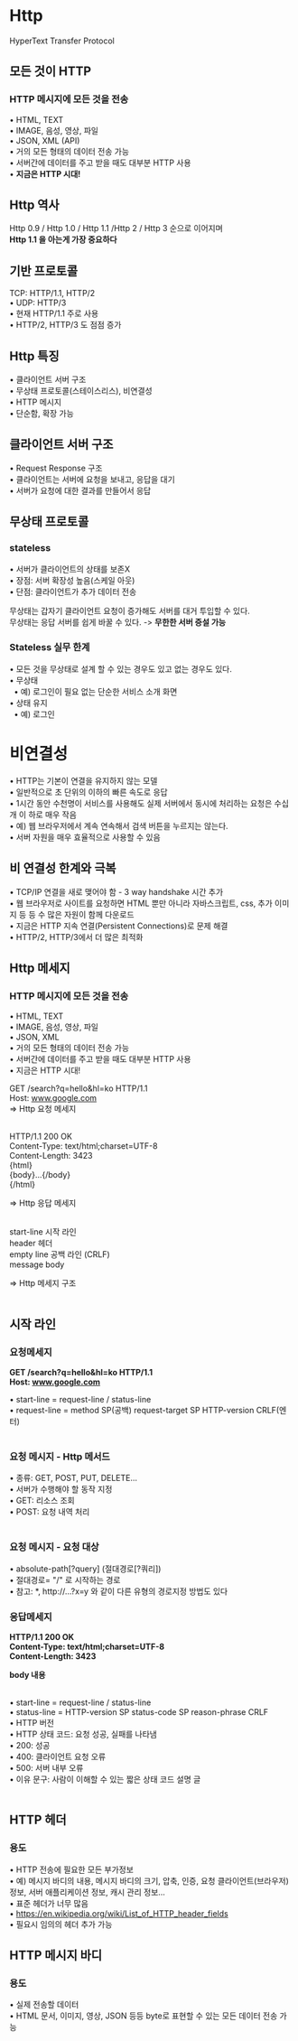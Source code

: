 # Http 
HyperText Transfer Protocol

## 모든 것이 HTTP
### HTTP 메시지에 모든 것을 전송

• HTML, TEXT<br>
• IMAGE, 음성, 영상, 파일<br>
• JSON, XML (API)<br>
• 거의 모든 형태의 데이터 전송 가능<br>
• 서버간에 데이터를 주고 받을 때도 대부분 HTTP 사용<br>
• <b>지금은 HTTP 시대!</b>


## Http 역사

Http 0.9 / Http 1.0 / Http 1.1 /Http 2 / Http 3 순으로 이어지며 <br>
<b>Http 1.1 을 아는게 가장 중요하다</b>

## 기반 프로토콜
TCP: HTTP/1.1, HTTP/2<br>
• UDP: HTTP/3<br>
• 현재 HTTP/1.1 주로 사용<br>
• HTTP/2, HTTP/3 도 점점 증가<br>


## Http 특징
• 클라이언트 서버 구조<br>
• 무상태 프로토콜(스테이스리스), 비연결성<br>
• HTTP 메시지<br>
• 단순함, 확장 가능<br>


## 클라이언트 서버 구조
• Request Response 구조<br>
• 클라이언트는 서버에 요청을 보내고, 응답을 대기<br>
• 서버가 요청에 대한 결과를 만들어서 응답<br>


## 무상태 프로토콜
### stateless
• 서버가 클라이언트의 상태를 보존X<br>
• 장점: 서버 확장성 높음(스케일 아웃)<br>
• 단점: 클라이언트가 추가 데이터 전송<br>

무상태는 갑자기 클라이언트 요청이 증가해도 서버를 대거 투입할 수 있다.<br>
무상태는 응답 서버를 쉽게 바꿀 수 있다. -> <b>무한한 서버 증설 가능</b>

### Stateless 실무 한계

• 모든 것을 무상태로 설계 할 수 있는 경우도 있고 없는 경우도 있다.<br>
• 무상태<br>
&nbsp;&nbsp;• 예) 로그인이 필요 없는 단순한 서비스 소개 화면<br>
• 상태 유지<br>
&nbsp;&nbsp;• 예) 로그인<br>


# 비연결성
• HTTP는 기본이 연결을 유지하지 않는 모델<br>
• 일반적으로 초 단위의 이하의 빠른 속도로 응답<br>
• 1시간 동안 수천명이 서비스를 사용해도 실제 서버에서 동시에 처리하는 요청은 수십개 이
하로 매우 작음<br>
• 예) 웹 브라우저에서 계속 연속해서 검색 버튼을 누르지는 않는다.<br>
• 서버 자원을 매우 효율적으로 사용할 수 있음<br>



## 비 연결성 한계와 극복

• TCP/IP 연결을 새로 맺어야 함 - 3 way handshake 시간 추가<br>
• 웹 브라우저로 사이트를 요청하면 HTML 뿐만 아니라 자바스크립트, css, 추가 이미지 등
등 수 많은 자원이 함께 다운로드<br>
• 지금은 HTTP 지속 연결(Persistent Connections)로 문제 해결<br>
• HTTP/2, HTTP/3에서 더 많은 최적화<br>


## Http 메세지
### HTTP 메시지에 모든 것을 전송

• HTML, TEXT<br>
• IMAGE, 음성, 영상, 파일<br>
• JSON, XML<br>
• 거의 모든 형태의 데이터 전송 가능<br>
• 서버간에 데이터를 주고 받을 때도 대부분 HTTP 사용<br>
• 지금은 HTTP 시대!<br>

GET /search?q=hello&hl=ko HTTP/1.1<br>
Host: www.google.com<br>
=> Http 요청 메세지<br><br>

HTTP/1.1 200 OK<br>
Content-Type: text/html;charset=UTF-8<br>
Content-Length: 3423<br>
{html}<br>
 {body}...{/body}<br>
{/html}<br>

=> Http 응답 메세지 <br><br>




start-line 시작 라인<br>
header 헤더<br>
empty line 공백 라인 (CRLF)<br>
message body<br>

=> Http 메세지 구조 <br><br>


## 시작 라인
### 요청메세지 <br>
<b>GET /search?q=hello&hl=ko HTTP/1.1<br>
Host: www.google.com<br></b>

• start-line = request-line / status-line<br>
• request-line = method SP(공백) request-target SP HTTP-version CRLF(엔터)<br> <br>


### 요청 메시지 - Http 메서드 <br>

• 종류: GET, POST, PUT, DELETE...<br>
• 서버가 수행해야 할 동작 지정<br>
• GET: 리소스 조회<br>
• POST: 요청 내역 처리<br> <br>


### 요청 메시지 - 요청 대상 <br>

• absolute-path[?query] (절대경로[?쿼리])<br>
• 절대경로= "/" 로 시작하는 경로<br>
• 참고: *, http://...?x=y 와 같이 다른 유형의 경로지정 방법도 있다<br>

### 응답메세지 
<b>
HTTP/1.1 200 OK<br>
Content-Type: text/html;charset=UTF-8<br>
Content-Length: 3423<br>

body 내용 <br><br>
</b>


• start-line = request-line / status-line<br>
• status-line = HTTP-version SP status-code SP reason-phrase CRLF<br>
• HTTP 버전<br>
• HTTP 상태 코드: 요청 성공, 실패를 나타냄<br>
• 200: 성공<br>
• 400: 클라이언트 요청 오류<br>
• 500: 서버 내부 오류<br>
• 이유 문구: 사람이 이해할 수 있는 짧은 상태 코드 설명 글<br><br>




## HTTP 헤더

### 용도

• HTTP 전송에 필요한 모든 부가정보<br>
• 예) 메시지 바디의 내용, 메시지 바디의 크기, 압축, 인증, 요청 클라이언트(브라우저) 정보,
서버 애플리케이션 정보, 캐시 관리 정보...<br>
• 표준 헤더가 너무 많음<br>
• https://en.wikipedia.org/wiki/List_of_HTTP_header_fields<br>
• 필요시 임의의 헤더 추가 가능<br>


## HTTP 메시지 바디
### 용도
• 실제 전송할 데이터<br>
• HTML 문서, 이미지, 영상, JSON 등등 byte로 표현할 수 있는 모든 데이터 전송 가능<br>















